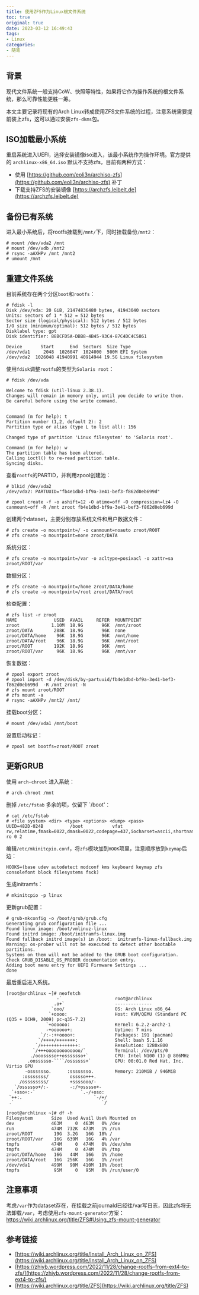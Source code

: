 ```yaml
---
title: 使用ZFS作为Linux根文件系统
toc: true
original: true
date: 2023-03-12 16:49:43
tags:
- Linux
categories:
- 随笔
---
```


## 背景
现代文件系统一般支持CoW、快照等特性，如果将它作为操作系统的根文件系统，那么可靠性能更胜一筹。

本文主要记录将现有的Arch Linux转成使用ZFS文件系统的过程，注意系统需要提前装上zfs，这可以通过安装`zfs-dkms`包。

## ISO加载最小系统
重启系统进入UEFI，选择安装镜像iso进入，该最小系统作为操作环境。官方提供的 `archlinux-x86_64.iso` 默认不支持zfs，目前有两种方式：
- 使用 [https://github.com/eoli3n/archiso-zfs](https://github.com/eoli3n/archiso-zfs) 补丁
- 下载支持ZFS的安装镜像 [https://archzfs.leibelt.de](https://archzfs.leibelt.de)

## 备份已有系统
进入最小系统后，将rootfs挂载到`/mnt/`下，同时挂载备份`/mnt2`：

```
# mount /dev/vda2 /mnt
# mount /dev/vdb /mnt2
# rsync -aAXHPv /mnt /mnt2
# umount /mnt
```

## 重建文件系统
目前系统存在两个分区`boot`和`rootfs`：

```
# fdisk -l
Disk /dev/vda: 20 GiB, 21474836480 bytes, 41943040 sectors
Units: sectors of 1 * 512 = 512 bytes
Sector size (logical/physical): 512 bytes / 512 bytes
I/O size (minimum/optimal): 512 bytes / 512 bytes
Disklabel type: gpt
Disk identifier: 88BCFD5A-DBB8-4B45-93C4-87C4DC4C5861

Device       Start      End  Sectors  Size Type
/dev/vda1     2048  1026047  1024000  500M EFI System
/dev/vda2  1026048 41940991 40914944 19.5G Linux filesystem
```

使用`fdisk`调整`rootfs`的类型为`Solaris root`：

```
# fdisk /dev/vda

Welcome to fdisk (util-linux 2.38.1).
Changes will remain in memory only, until you decide to write them.
Be careful before using the write command.


Command (m for help): t
Partition number (1,2, default 2): 2
Partition type or alias (type L to list all): 156

Changed type of partition 'Linux filesystem' to 'Solaris root'.

Command (m for help): w
The partition table has been altered.
Calling ioctl() to re-read partition table.
Syncing disks.
```

查看`rootfs`的PARTID，并利用zpool创建池：
```
# blkid /dev/vda2
/dev/vda2: PARTUUID="fb4e1dbd-bf9a-3e41-bef3-f862d0eb699d"

# zpool create -f -o ashift=12 -O atime=off -O compression=lz4 -O canmount=off -R /mnt zroot fb4e1dbd-bf9a-3e41-bef3-f862d0eb699d
```

创建两个dataset，主要分别存放系统文件和用户数据文件：
```
# zfs create -o mountpoint=/ -o canmount=noauto zroot/ROOT
# zfs create -o mountpoint=none zroot/DATA
```

系统分区：
```
# zfs create -o mountpoint=/var -o acltype=posixacl -o xattr=sa zroot/ROOT/var
```

数据分区：
```
# zfs create -o mountpoint=/home zroot/DATA/home
# zfs create -o mountpoint=/root zroot/DATA/root
```

检查配置：
```
# zfs list -r zroot
NAME              USED  AVAIL     REFER  MOUNTPOINT
zroot            1.10M  18.9G       96K  /mnt/zroot
zroot/DATA        288K  18.9G       96K  none
zroot/DATA/home    96K  18.9G       96K  /mnt/home
zroot/DATA/root    96K  18.9G       96K  /mnt/root
zroot/ROOT        192K  18.9G       96K  /mnt
zroot/ROOT/var     96K  18.9G       96K  /mnt/var
```

恢复数据：

```
# zpool export zroot
# zpool import -d /dev/disk/by-partuuid/fb4e1dbd-bf9a-3e41-bef3-f862d0eb699d  -R /mnt zroot -N
# zfs mount zroot/ROOT
# zfs mount -a
# rsync -aAXHPv /mnt2/ /mnt/
```

挂载boot分区：
```
# mount /dev/vda1 /mnt/boot
```

设置启动标记：
```
# zpool set bootfs=zroot/ROOT zroot
```

## 更新GRUB
使用 `arch-chroot` 进入系统：
```
# arch-chroot /mnt
```

删掉 `/etc/fstab` 多余的项，仅留下 `/boot'：

```
# cat /etc/fstab
# <file system> <dir> <type> <options> <dump> <pass>
UUID=482D-024B          /boot           vfat            rw,relatime,fmask=0022,dmask=0022,codepage=437,iocharset=ascii,shortname=mixed,utf8,errors=remount-ro 0 2
```

编辑`/etc/mkinitcpio.conf`，将`zfs`模块加到`HOOK`项里，注意顺序放到`keymap`后边：

```
HOOKS=(base udev autodetect modconf kms keyboard keymap zfs consolefont block filesystems fsck)
```

生成initramfs：
```
# mkinitcpio -p linux
```

更新grub配置：
```
# grub-mkconfig -o /boot/grub/grub.cfg
Generating grub configuration file ...
Found linux image: /boot/vmlinuz-linux
Found initrd image: /boot/initramfs-linux.img
Found fallback initrd image(s) in /boot:  initramfs-linux-fallback.img
Warning: os-prober will not be executed to detect other bootable partitions.
Systems on them will not be added to the GRUB boot configuration.
Check GRUB_DISABLE_OS_PROBER documentation entry.
Adding boot menu entry for UEFI Firmware Settings ...
done
```

最后重启进入系统。

```
[root@archlinux ~]# neofetch
                   -`                    root@archlinux
                  .o+`                   --------------
                 `ooo/                   OS: Arch Linux x86_64
                `+oooo:                  Host: KVM/QEMU (Standard PC (Q35 + ICH9, 2009) pc-q35-7.2)
               `+oooooo:                 Kernel: 6.2.2-arch2-1
               -+oooooo+:                Uptime: 7 mins
             `/:-:++oooo+:               Packages: 191 (pacman)
            `/++++/+++++++:              Shell: bash 5.1.16
           `/++++++++++++++:             Resolution: 1280x800
          `/+++ooooooooooooo/`           Terminal: /dev/pts/0
         ./ooosssso++osssssso+`          CPU: Intel N100 (1) @ 806MHz
        .oossssso-````/ossssss+`         GPU: 00:01.0 Red Hat, Inc. Virtio GPU
       -osssssso.      :ssssssso.        Memory: 210MiB / 946MiB
      :osssssss/        osssso+++.
     /ossssssss/        +ssssooo/-
   `/ossssso+/:-        -:/+osssso+-
  `+sso+:-`                 `.-/+oso:
 `++:.                           `-/+/
 .`                                 `/

[root@archlinux ~]# df -h
Filesystem       Size  Used Avail Use% Mounted on
dev              463M     0  463M   0% /dev
run              474M  732K  473M   1% /run
zroot/ROOT        19G  3.2G   16G  18% /
zroot/ROOT/var    16G  639M   16G   4% /var
tmpfs            474M     0  474M   0% /dev/shm
tmpfs            474M     0  474M   0% /tmp
zroot/DATA/home   16G   44M   16G   1% /home
zroot/DATA/root   16G  256K   16G   1% /root
/dev/vda1        499M   90M  410M  18% /boot
tmpfs             95M     0   95M   0% /run/user/0
```

## 注意事项
考虑`/var`作为dataset存在，在挂载之前journald已经往/var写日志，因此zfs将无法卸载`/var`，考虑使用`zfs-mount-generator`方案：https://wiki.archlinux.org/title/ZFS#Using_zfs-mount-generator

## 参考链接
- [https://wiki.archlinux.org/title/Install_Arch_Linux_on_ZFS](https://wiki.archlinux.org/title/Install_Arch_Linux_on_ZFS)
- [https://zhiyb.wordpress.com/2022/11/28/change-rootfs-from-ext4-to-zfs/](https://zhiyb.wordpress.com/2022/11/28/change-rootfs-from-ext4-to-zfs/)
- [https://wiki.archlinux.org/title/ZFS](https://wiki.archlinux.org/title/ZFS)